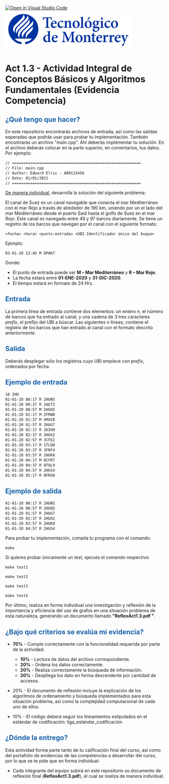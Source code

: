 [![Open in Visual Studio Code](https://classroom.github.com/assets/open-in-vscode-f059dc9a6f8d3a56e377f745f24479a46679e63a5d9fe6f495e02850cd0d8118.svg)](https://classroom.github.com/online_ide?assignment_repo_id=445641&assignment_repo_type=GroupAssignmentRepo)
![Tec de Monterrey](images/logotecmty.png)
# Act 1.3 - Actividad Integral de Conceptos Básicos y Algoritmos Fundamentales (Evidencia Competencia)

## <span style="color: rgb(26, 99, 169);">¿Qué tengo que hacer?</span>
En este repositorio encontrarás archivos de entrada, así como las salidas esperadas que podrás usar para probar tu implementación. También encontrarás un archivo "main.cpp". Ahí deberás implementar tu solución. En el archivo deberás colocar en la parte superior, en comentarios, tus datos. Por ejemplo:
```
// =========================================================
// File: main.cpp
// Author: Edward Elric - A00123456
// Date: 01/01/2021
// =========================================================
```
<span style="text-decoration: underline;">De manera individual</span>, desarrolla la solución del siguiente problema:

El canal de Suez es un canal navegable que conecta el mar Mediterráneo con el mar Rojo a través de alrededor de 190 km, uniendo por un el lado del mar Mediterráneo desde el puerto Said hasta el golfo de Suez en el mar Rojo. Este canal es navegado entre 49 y 97 barcos diariamente. Se tiene un registro de los barcos que navegan por el canal con el siguiente formato:
```
<fecha> <hora> <punto-entrada> <UBI-Identificador único del buque>
```
Ejemplo:
```
03-01-20 13:45 M 8PAK7
```
Donde:
* El punto de entrada puede ser **M – Mar Mediterráneo** y **R – Mar Rojo**.
* La fecha estará entre **01-ENE-2020** y **31-DIC-2020**.
* El tiempo estará en formato de 24 Hrs.

## <span style="color: rgb(26, 99, 169);">**Entrada**</span>
La primera línea de entrada contiene dos elementos: un entero *n*, el número de barcos que ha entrado al canal, y una cadena de 3 tres caracteres *prefix*, el prefijo del UBI a búscar. Las siguientes *n* líneas; contiene el registro de los barcos que han entrado al canal con el formato descrito anteriormente.

## <span style="color: rgb(26, 99, 169);">**Salida**</span>
Deberás desplegar sólo los registros cuyo UBI empiece con *prefix*, ordenados por fecha.

## <span style="color: rgb(26, 99, 169);">**Ejemplo de entrada**</span>
```
16 2HU
01-01-20 00:17 R 2HUN5
01-01-20 00:37 R 2AET2
01-01-20 00:57 M 2HUQ5
01-01-20 01:17 M 2FRW0
01-01-20 01:37 M 4MXV8
01-01-20 01:57 R 2HUG7
01-01-20 02:17 R 1KIH9
01-01-20 02:37 R 2HUX2
01-01-20 02:57 M 3CFE2
01-01-20 03:17 R 1TLD0
01-01-20 03:37 R 3FRF4
01-01-20 03:57 R 2HUK8
01-01-20 04:17 M 0CFR7
01-01-20 04:37 R 0TQL9
01-01-20 04:57 R 2HUS4
01-01-20 05:17 R 0FRX0
```

## <span style="color: rgb(26, 99, 169);">**Ejemplo de salida**</span>
```
01-01-20 00:17 R 2HUN5
01-01-20 00:57 M 2HUQ5
01-01-20 01:57 R 2HUG7
01-01-20 02:37 R 2HUX2
01-01-20 03:57 R 2HUK8
01-01-20 04:57 R 2HUS4
```

Para probar tu implementación, compila tu programa con el comando:
```
make
```
Si quieres probar únicamente un test, ejecuta el comando respectivo:
```
make test1
```
```
make test2
```
```
make test3
```
```
make test4
```
Por último, realiza en forma individual una investigación y reflexión de la importancia y eficiencia del uso de grafos en una situación problema de esta naturaleza,  generando un documento llamado **"ReflexAct1.3.pdf "**.

## <span style="color: rgb(26, 99, 169);">**¿Bajo qué criterios se evalúa mi evidencia?**</span>

- **70%** - Cumple correctamente con la funcionalidad requerida por parte de la actividad:

    - **10%** - Lectura de datos del archivo correspondiente.
    - **20%** - Ordena los datos correctamente.
    - **20%** - Realiza correctamente la búsqueda de información.
    - **20%** - Despliega los dato en forma descendente por cantidad de accesos. 

- 20% - El documento de reflexión incluye la explicación de los algoritmos de ordenamiento y búsqueda implementados para esta situación problema, así como la complejidad computacional de cada uno de ellos.
- 10% - El código deberá seguir los lineamientos estipulados en el estándar de codificación: liga_estándar_codificación  

## <span style="color: rgb(26, 99, 169);">**¿Dónde la entrego?**</span>
Esta actividad forma parte tanto de tu calificación final del curso, así como del portafolio de evidencias de las competencias a desarrollar del curso, por lo que se te pide que en forma individual:
* Cada integrante del equipo subirá en este repositorio su documento de reflexión final (**ReflexAct1.3.pdf**), el cual se realiza de manera individual.
